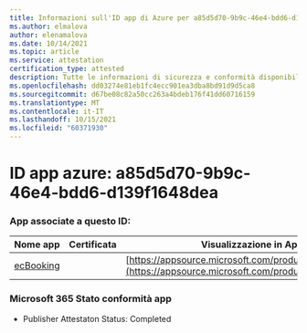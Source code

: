 ```yaml
---
title: Informazioni sull'ID app di Azure per a85d5d70-9b9c-46e4-bdd6-d139f1648dea
ms.author: elmalova
author: elenamalova
ms.date: 10/14/2021
ms.topic: article
ms.service: attestation
certification_type: attested
description: Tutte le informazioni di sicurezza e conformità disponibili per a85d5d70-9b9c-46e4-bdd6-d139f1648dea.
ms.openlocfilehash: dd03274e81eb1fc4ecc901ea3dba8bd91d9d5ca8
ms.sourcegitcommit: d67be08c82a50cc263a4bdeb176f41dd60716159
ms.translationtype: MT
ms.contentlocale: it-IT
ms.lasthandoff: 10/15/2021
ms.locfileid: "60371930"
---
```

# <a name="azure-app-id-a85d5d70-9b9c-46e4-bdd6-d139f1648dea"></a>ID app azure: a85d5d70-9b9c-46e4-bdd6-d139f1648dea


### <a name="apps-associated-with-this-id"></a>App associate a questo ID:
| **Nome app** | **Certificata** | **Visualizzazione in AppSource** |
|--------------|---------------|-----------------------|
| [ecBooking](https://docs.microsoft.com/microsoft-365-app-certification/forward/WA200002096) |  | [https://appsource.microsoft.com/product/office/WA200002096](https://appsource.microsoft.com/product/office/WA200002096) |

### <a name="microsoft-365-app-compliance-status"></a>Microsoft 365 Stato conformità app
- Publisher Attestaton Status: Completed
